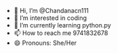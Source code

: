 - 👋 Hi, I’m @Chandanacn111
- 👀 I’m interested in coding
- 🌱 I’m currently learning python.py
- 📫 How to reach me 9741832678
- 😄 Pronouns: She/Her

<!---
Chandanacn111/Chandanacn111 is a ✨ special ✨ repository because its `README.md` (this file) appears on your GitHub profile.
You can click the Preview link to take a look at your changes.
--->
